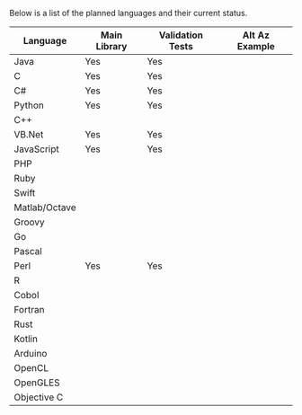 Below is a list of the planned languages and their current status.

Language     |Main Library|Validation Tests|Alt Az Example
-------------|------------|----------------|--------------
Java         |Yes         |Yes             |
C            |Yes         |Yes             |
C#           |Yes         |Yes             |
Python       |Yes         |Yes             |
C++          |            |                |
VB.Net       |Yes         |Yes             |
JavaScript   |Yes         |Yes             |
PHP          |            |                |
Ruby         |            |                |
Swift        |            |                |
Matlab/Octave|            |                |
Groovy       |            |                |
Go           |            |                |
Pascal       |            |                |
Perl         |Yes         |Yes             |
R            |            |                |
Cobol        |            |                |
Fortran      |            |                |
Rust         |            |                |
Kotlin       |            |                |
Arduino      |            |                |
OpenCL       |            |                |
OpenGLES     |            |                |
Objective C  |            |                |